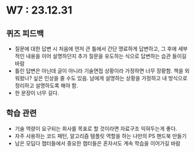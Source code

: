 # W7 : 23.12.31

## 퀴즈 피드백

- 질문에 대한 답변 시 처음에 먼저 큰 틀에서 간단 명료하게 답변하고, 그 후에 세부적인 내용을 이어 설명하던지 추가 질문을 유도하는 식으로 답변하는 습관 들이길 바람
- 틀린 답변은 아닌데 글이 아니라 기술면접 상황이라 가정하면 너무 장황함. 책을 외워왔나? 싶은 인상을 줄 수도 있음. 남에게 설명하는 상황을 가정하고 내 방식으로 정리하고 설명하도록 해야 함.
- 한 문장이 너무 길다.

## 학습 관련

- 기술 역량이 요구되는 회사를 목표로 할 것이라면 자료구조 익혀두는게 좋다.
- 자주 사용하는 코드 패턴, 알고리즘 템플릿 역할을 하는 나만의 PS 핸드북 만들기
- 남은 모딥다 챕터들에서 중요한 챕터들은 혼자서도 계속 학습을 이어가길 바람

